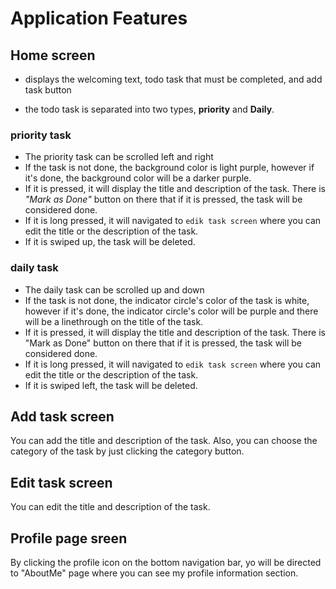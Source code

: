# Application Features
## Home screen 
- displays the welcoming text, todo task that must be completed, and add task button

- the todo task is separated into two types, **priority** and **Daily**.

### priority task
- The priority task can be scrolled left and right
- If the task is not done, the background color is light purple, however if it's done, the background color will be a darker purple.
- If it is pressed, it will display the title and description of the task. There is *"Mark as Done"* button on there that if it is pressed, the task will be considered done.
- If it is long pressed, it will navigated to `edik task screen` where you can edit the title or the description of the task.
- If it is swiped up, the task will be deleted. 

### daily task
- The daily task can be scrolled up and down
- If the task is not done, the indicator circle's color of the task is white, however if it's done, the indicator circle's color will be purple and there will be a linethrough on the title of the task.
- If it is pressed, it will display the title and description of the task. There is "Mark as Done" button on there that if it is pressed, the task will be considered done.
- If it is long pressed, it will navigated to `edik task screen` where you can edit the title or the description of the task.
- If it is swiped left, the task will be deleted. 

## Add task screen
You can add the title and description of the task. Also, you can choose the category of the task by just clicking the category button.

## Edit task screen
You can edit the title and description of the task.

## Profile page sreen
By clicking the profile icon on the bottom navigation bar, yo will be directed to "AboutMe" page where you can see my profile information section.